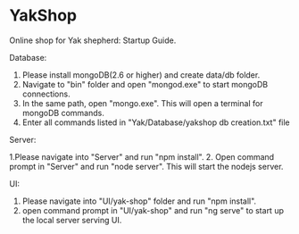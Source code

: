 # YakShop
Online shop for Yak shepherd: Startup Guide.

Database:

1. Please install mongoDB(2.6 or higher) and create data/db folder.
2. Navigate to "bin" folder and open "mongod.exe" to start mongoDB connections.
3. In the same path, open "mongo.exe". This will open a terminal for mongoDB commands.
4. Enter all commands listed in "Yak/Database/yakshop db creation.txt" file

Server:

1.Please navigate into "Server" and run "npm install".
2. Open command prompt in "Server" and run "node server". This will start the nodejs server.

UI:

1. Please navigate into "UI/yak-shop" folder and run "npm install".
2. open command prompt in "UI/yak-shop" and run  "ng serve" to start up the local server serving UI.
